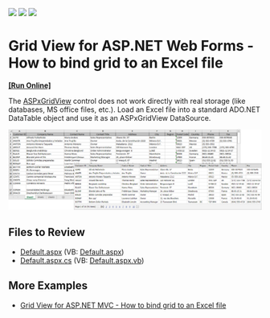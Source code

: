 <!-- default badges list -->
![](https://img.shields.io/endpoint?url=https://codecentral.devexpress.com/api/v1/VersionRange/128537914/13.1.5%2B)
[![](https://img.shields.io/badge/Open_in_DevExpress_Support_Center-FF7200?style=flat-square&logo=DevExpress&logoColor=white)](https://supportcenter.devexpress.com/ticket/details/E4457)
[![](https://img.shields.io/badge/📖_How_to_use_DevExpress_Examples-e9f6fc?style=flat-square)](https://docs.devexpress.com/GeneralInformation/403183)
<!-- default badges end -->

# Grid View for ASP.NET Web Forms - How to bind grid to an Excel file
<!-- run online -->
**[[Run Online]](https://codecentral.devexpress.com/e4457/)**
<!-- run online end -->

The [ASPxGridView](https://docs.devexpress.com/AspNet/DevExpress.Web.ASPxGridView) control does not work directly with real storage (like databases, MS office files, etc.). Load an Excel file into a standard ADO.NET DataTable object and use it as an ASPxGridView DataSource.

![](excel-to-grid.png)

## Files to Review

* [Default.aspx](./CS/WebSite/Default.aspx) (VB: [Default.aspx](./VB/WebSite/Default.aspx))
* [Default.aspx.cs](./CS/WebSite/Default.aspx.cs) (VB: [Default.aspx.vb](./VB/WebSite/Default.aspx.vb))

## More Examples

* [Grid View for ASP.NET MVC - How to bind grid to an Excel file](https://github.com/DevExpress-Examples/asp-net-mvc-grid-bind-to-excel-file)
